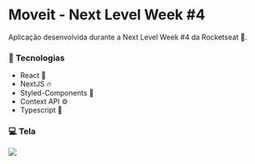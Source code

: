 # Moveit - Next Level Week #4

Aplicação desenvolvida durante a Next Level Week #4 da Rocketseat 🚀.

### 🧪 Tecnologias 

- React 💜
- NextJS 🔥
- Styled-Components 💅
- Context API ⚙
- Typescript 💙

### 💻 Tela

<img src="https://i.imgur.com/h1hyqj3.png" />
